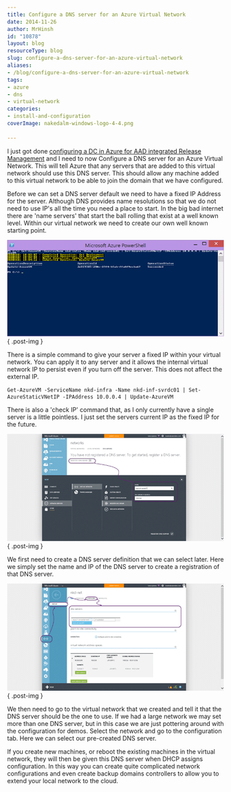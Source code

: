 ```yaml
---
title: Configure a DNS server for an Azure Virtual Network
date: 2014-11-26
author: MrHinsh
id: "10878"
layout: blog
resourceType: blog
slug: configure-a-dns-server-for-an-azure-virtual-network
aliases:
- /blog/configure-a-dns-server-for-an-azure-virtual-network
tags:
- azure
- dns
- virtual-network
categories:
- install-and-configuration
coverImage: nakedalm-windows-logo-4-4.png

---
```



I just got done [configuring a DC in Azure for AAD integrated Release Management](http://nkdagility.com/configuring-dc-azure-aad-integrated-release-management/) and I need to now Configure a DNS server for an Azure Virtual Network. This will tell Azure that any servers that are added to this virtual network should use this DNS server. This should allow any machine added to this virtual network to be able to join the domain that we have configured.

Before we can set a DNS server default we need to have a fixed IP Address for the server. Although DNS provides name resolutions so that we do not need to use IP's all the time you need a place to start. In the big bad internet there are 'name servers' that start the ball rolling that exist at a well known level. Within our virtual network we need to create our own well known starting point.

![clip_image001](images/clip-image0012-1-1.png "clip_image001")
{ .post-img }

There is a simple command to give your server a fixed IP within your virtual network. You can apply it to any server and it allows the internal virtual network IP to persist even if you turn off the server. This does not affect the external IP.

```
Get-AzureVM -ServiceName nkd-infra -Name nkd-inf-svrdc01 | Set-AzureStaticVNetIP -IPAddress 10.0.0.4 | Update-AzureVM
```

There is also a 'check IP' command that, as I only currently have a single server is a little pointless. I just set the servers current IP as the fixed IP for the future.

![clip_image002](images/clip-image0022-2-2.png "clip_image002")
{ .post-img }

We first need to create a DNS server definition that we can select later. Here we simply set the name and IP of the DNS server to create a registration of that DNS server.

![clip_image003](images/clip-image0032-3-3.png "clip_image003")
{ .post-img }

We then need to go to the virtual network that we created and tell it that the DNS server should be the one to use. If we had a large network we may set more than one DNS server, but in this case we are just pottering around with the configuration for demos. Select the network and go to the configuration tab. Here we can select our pre-created DNS server.

If you create new machines, or reboot the existing machines in the virtual network, they will then be given this DNS server when DHCP assigns configuration. In this way you can create quite complicated network configurations and even create backup domains controllers to allow you to extend your local network to the cloud.


